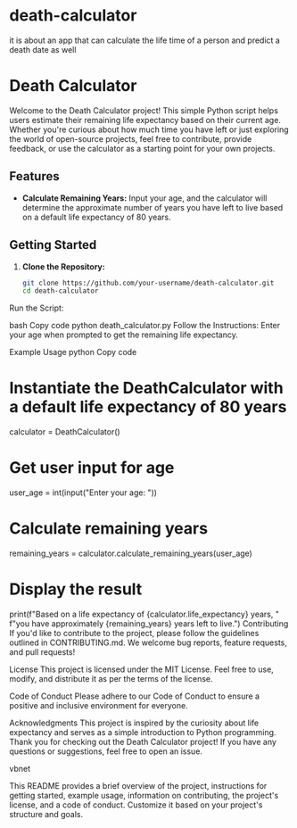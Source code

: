 # death-calculator
it is about an app that can calculate the life time of a person and predict a death date as well
# Death Calculator

Welcome to the Death Calculator project! This simple Python script helps users estimate their remaining life expectancy based on their current age. Whether you're curious about how much time you have left or just exploring the world of open-source projects, feel free to contribute, provide feedback, or use the calculator as a starting point for your own projects.

## Features

- **Calculate Remaining Years:** Input your age, and the calculator will determine the approximate number of years you have left to live based on a default life expectancy of 80 years.

## Getting Started

1. **Clone the Repository:**
   ```bash
   git clone https://github.com/your-username/death-calculator.git
   cd death-calculator
Run the Script:

bash
Copy code
python death_calculator.py
Follow the Instructions:
Enter your age when prompted to get the remaining life expectancy.

Example Usage
python
Copy code
# Instantiate the DeathCalculator with a default life expectancy of 80 years
calculator = DeathCalculator()

# Get user input for age
user_age = int(input("Enter your age: "))

# Calculate remaining years
remaining_years = calculator.calculate_remaining_years(user_age)

# Display the result
print(f"Based on a life expectancy of {calculator.life_expectancy} years, "
      f"you have approximately {remaining_years} years left to live.")
Contributing
If you'd like to contribute to the project, please follow the guidelines outlined in CONTRIBUTING.md. We welcome bug reports, feature requests, and pull requests!

License
This project is licensed under the MIT License. Feel free to use, modify, and distribute it as per the terms of the license.

Code of Conduct
Please adhere to our Code of Conduct to ensure a positive and inclusive environment for everyone.

Acknowledgments
This project is inspired by the curiosity about life expectancy and serves as a simple introduction to Python programming.
Thank you for checking out the Death Calculator project! If you have any questions or suggestions, feel free to open an issue.

vbnet

This README provides a brief overview of the project, instructions for getting started, example usage, information on contributing, the project's license, and a code of conduct. Customize it based on your project's structure and goals.
